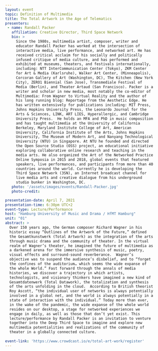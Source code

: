 ```yaml
---
layout: event
topic: Definition of Multimedia
title: The Total Artwork in the Age of Telematics
presenters:
 - name: Randall Packer
   affiliation: Creative Director, Third Space Network
   bio: >
     Since the 1980s, multimedia artist, composer, writer and
     educator Randall Packer has worked at the intersection of
     interactive media, live performance, and networked art. He has
     received critical acclaim for his socially and politically
     infused critique of media culture, and has performed and
     exhibited at museums, theaters, and festivals internationally,
     including: NTT InterCommunication Center (Tokyo), ZKM Center
     for Art & Media (Karlsruhe), Walker Art Center, (Minneapolis),
     Corcoran Gallery of Art (Washington, DC), The Kitchen (New York
     City), ZERO1 Biennial (San Jose), Transmediale Festival of
     Media (Berlin), and Theater Artaud (San Francisco). Packer is a
     writer and scholar in new media, most notably the co-editor of
     Multimedia: From Wagner to Virtual Reality and the author of
     his long running blog: Reportage from the Aesthetic Edge. He
     has written extensively for publications including: MIT Press,
     Johns Hopkins University Press, the Leonardo Journal for the
     Arts & Sciences, LINK, ART LIES, Hyperallergic, and Cambridge
     University Press.  He holds an MFA and PhD in music composition
     and has taught multimedia at the University of California
     Berkeley, Maryland Institute College of Art, American
     University, California Institute of the Arts, Johns Hopkins
     University, The Museum of Modern Art, and Nanyang Technological
     University (NTU) in Singapore. At NTU he founded and directed
     the Open Source Studio (OSS) project, an educational initiative
     exploring collaborative online research and teaching in the
     media arts. He also organized the Art of the Networked Practice
     Online Symposia in 2015 and 2018, global events that featured
     speakers, live performances, and participants from more than 40
     countries around the world. Currently he is developing the
     Third Space Network (3SN), an Internet broadcast channel for
     live media arts and creative dialogue from his underground
     studio bunker in Washington, DC.
   photo: '/assets/images/events/Randall-Packer.jpg'
   photo-credit:

presentation-date: April 7, 2021
presentation-time: 6:30pm UTC+2
event-type: Lecture/Performance
host: "Hamburg University of Music and Drama / HfMT Hamburg"
unit: "01"
abstract: >
  Over 150 years ago, the German composer Richard Wagner in his
  historic essay “Outlines of the Artwork of the Future,” defined
  the Gesamtkunstwerk (Total Artwork) as the integration of the arts
  through music drama and the community of theater. In the virtual
  realm of Wagner’s theater, he imagined the future of multimedia as
  a darkened arena for the immersive synthesis of music, poetry,
  visual effects and surround-sound reverberance.  Wagner’s
  objective was to suspend the audience’s disbelief, and to “forget
  the confines of the auditorium… which seems the wide expanse of
  the whole World.” Fast forward through the annals of media
  histories, we discover a trajectory in which artists,
  technologists, and visionary thinkers have imagined a new kind of
  Gesamtdatenwerk (Total Datawork), the totalization and synthesis
  of the arts unfolding in the cloud.  According to British theorist
  Roy Ascott, “the individual user of networks is always potentially
  involved in a global net, and the world is always potentially in a
  state of interaction with the individual.” Today more than ever,
  in the wake of the pandemic, the wide expanse of the whole world
  resides on our desktop, a stage for networked experiences we
  engage in daily, as well as those that don’t yet exist. This
  lecture/performance by Randall Packer is an invitation to venture
  together into the Deep Third Space to imagine and explore new
  multimedia potentialities and realizations of the community of
  theater in a globally connected culture.
  
event-link: 'https://www.crowdcast.io/e/total-art-work/register'
---
```

